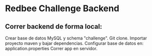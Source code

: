 # Redbee Challenge Backend

Correr backend de forma local:
--------

Crear base de datos MySQL y schema "challenge".
Git clone.
Importar proyecto maven y bajar dependencias.
Configurar base de datos en: application.properties
Correr app en servidor.
